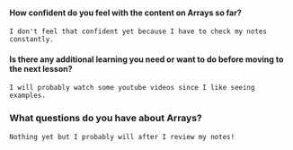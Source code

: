 #### How confident do you feel with the content on Arrays so far?
    I don't feel that confident yet because I have to check my notes constantly.

#### Is there any additional learning you need or want to do before moving to the next lesson?
    I will probably watch some youtube videos since I like seeing examples.

### What questions do you have about Arrays?
    Nothing yet but I probably will after I review my notes!